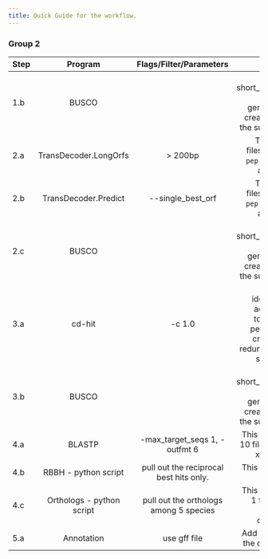 ```yaml
---
title: Quick Guide for the workflow.
---
```


### Group 2

|Step |Program|Flags/Filter/Parameters| Notes|
|-----|:-----:|:------------:|--------:|
|1.b |BUSCO||This creates short_summary.txt. >>> Tip: Run generate_plot to create a graph of the summary. <<<|
|2.a|TransDecoder.LongOrfs| > 200bp |This creates 4 files. A `cds` file, a `pep` file, a `gff` file and a `bed` file.|
|2.b|TransDecoder.Predict| --single_best_orf |This creates 4 files. A `cds` file, a `pep` file, a `gff` file and a `bed` file.|
|2.c |BUSCO||This creates short_summary.txt. >>> Tip: Run generate_plot to create a graph of the summary. <<<|
|3.a|cd-hit|-c 1.0| This clusters identical amino acid sequeces together in the peptide file and creates a non-redundant peptide sequence file.|
|3.b|BUSCO||This creates short_summary.txt. >>> Tip: Run generate_plot to create a graph of the summary. <<<|
|4.a|BLASTP|-max_target_seqs 1, -outfmt 6|This would create 10 files. 5 species x 2 ways = 10|
|4.b|RBBH - python script|pull out the reciprocal best hits only.| This would create 5 files.|
|4.c|Orthologs - python script|pull out the orthologs among 5 species|This would create 1 file and let us call this the orthologs file.|
|5.a|Annotation|use gff file|Add annotation to the orthologs file.|
